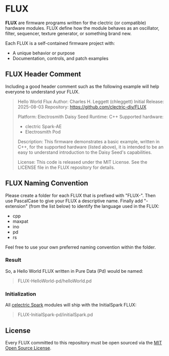 # FLUX

**FLUX** are firmware programs written for the clectric (or compatible) hardware modules. FLUX define how the module behaves as an oscillator, filter, sequencer, texture generator, or something brand new.

Each FLUX is a self-contained firmware project with:
- A unique behavior or purpose
- Documentation, controls, and patch examples

## FLUX Header Comment
Including a good header comment such as the following example will help everyone to understand your FLUX.

> Hello World Flux
> Author: Charles H. Leggett (chleggett)
> Initial Release: 2025-08-03
> Repository: https://github.com/clectric-diy/FLUX
>  
> Platform: Electrosmith Daisy Seed
> Runtime: C++
> Supported hardware:
>  - clectric Spark-AE
>  - Electrosmith Pod
> 
> Description:
>  This firmware demonstrates a basic example, written in C++, for the
>  supported hardware (listed above), it is intended to be an easy to
>  understand introduction to the Daisy Seed's capabilities.
> 
> License:
>  This code is released under the MIT License.
>  See the LICENSE file in the FLUX repository for details. 

## FLUX Naming Convention
Please create a folder for each FLUX that is prefixed with "FLUX-". Then use PascalCase to give your FLUX a descriptive name. Finally add "-extension" (from the list below) to identify the language used in the FLUX:
- cpp
- maxpat
- ino
- pd
- rs

Feel free to use your own preferred naming convention within the folder.

### Result
So, a Hello World FLUX written in Pure Data (Pd) would be named:
> FLUX-HelloWorld-pd/helloWorld.pd

### Initialization
All [celectric Spark](https://github.com/clectric-diy/Spark-AE) modules will ship with the InitialSpark FLUX:
> FLUX-InitialSpark-pd/initialSpark.pd

## License
Every FLUX committed to this repository must be open sourced via the [MIT Open Source License](https://tlo.mit.edu/understand-ip/exploring-mit-open-source-license-comprehensive-guide).
